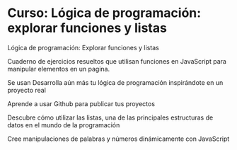 # Curso: Lógica de programación: explorar funciones y listas
Lógica de programación: Explorar funciones y listas

Cuaderno de ejercicios resueltos que utilisan funciones en JavaScript para manipular elementos en un pagina.

Se usan Desarrolla aún más tu lógica de programación inspirándote en un proyecto real

Aprende a usar Github para publicar tus proyectos

Descubre cómo utilizar las listas, una de las principales estructuras de datos en el mundo de la programación

Cree manipulaciones de palabras y números dinámicamente con JavaScript

